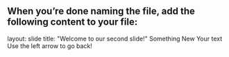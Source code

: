 When you’re done naming the file, add the following content to your file:
---
layout: slide
title: "Welcome to our second slide!"
Something New
Your text
Use the left arrow to go back!
